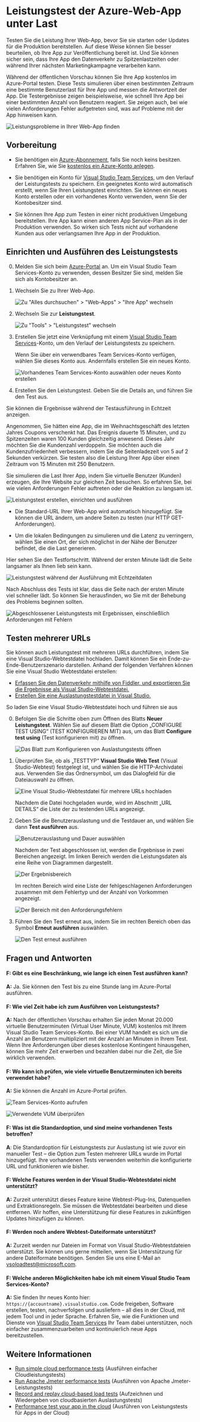 <properties
   pageTitle="Testen der Leistung einer Azure-Web-App | Microsoft Azure"
   description="Führen Sie Azure-Web-App-Leistungstests aus, um zu überprüfen, wie Ihre App Benutzerlasten verarbeitet. Messen Sie die Antwortzeit, und finden Sie Fehler, die auf Probleme hinweisen können."
   services="app-service\web"
   documentationCenter=""
   authors="ecfan"
   manager="douge"
   editor="jimbe"/>

<tags
   ms.service="app-service-web"
   ms.workload="web"
   ms.tgt_pltfrm="na"
   ms.devlang="na"
   ms.topic="article"
   ms.date="05/25/2016"
   ms.author="estfan; manasma; ahomer"/>

# Leistungstest der Azure-Web-App unter Last

Testen Sie die Leistung Ihrer Web-App, bevor Sie sie starten oder Updates für die Produktion bereitstellen. Auf diese Weise können Sie besser beurteilen, ob Ihre App zur Veröffentlichung bereit ist. Und Sie können sicher sein, dass Ihre App den Datenverkehr zu Spitzenlastzeiten oder während Ihrer nächsten Marketingkampagne verarbeiten kann.

Während der öffentlichen Vorschau können Sie Ihre App kostenlos im Azure-Portal testen. Diese Tests simulieren über einen bestimmten Zeitraum eine bestimmte Benutzerlast für Ihre App und messen die Antwortzeit der App. Die Testergebnisse zeigen beispielsweise, wie schnell Ihre App bei einer bestimmten Anzahl von Benutzern reagiert. Sie zeigen auch, bei wie vielen Anforderungen Fehler aufgetreten sind, was auf Probleme mit der App hinweisen kann.

![Leistungsprobleme in Ihrer Web-App finden](./media/app-service-web-app-performance-test/azure-np-perf-test-overview.png)

## Vorbereitung

* Sie benötigen ein [Azure-Abonnement](https://account.windowsazure.com/subscriptions), falls Sie noch keins besitzen. Erfahren Sie, wie Sie [kostenlos ein Azure-Konto anlegen](https://azure.microsoft.com/pricing/free-trial/?WT.mc_id=A261C142F).

* Sie benötigen ein Konto für [Visual Studio Team Services](https://www.visualstudio.com/products/what-is-visual-studio-online-vs), um den Verlauf der Leistungstests zu speichern. Ein geeignetes Konto wird automatisch erstellt, wenn Sie Ihren Leistungstest einrichten. Sie können ein neues Konto erstellen oder ein vorhandenes Konto verwenden, wenn Sie der Kontobesitzer sind.

* Sie können Ihre App zum Testen in einer nicht produktiven Umgebung bereitstellen. Ihre App kann einen anderen App Service-Plan als in der Produktion verwenden. So wirken sich Tests nicht auf vorhandene Kunden aus oder verlangsamen Ihre App in der Produktion.

## Einrichten und Ausführen des Leistungstests

0.  Melden Sie sich beim [Azure-Portal](https://portal.azure.com) an. Um ein Visual Studio Team Services-Konto zu verwenden, dessen Besitzer Sie sind, melden Sie sich als Kontobesitzer an.

0.  Wechseln Sie zu Ihrer Web-App.

    ![Zu "Alles durchsuchen" > "Web-Apps" > "Ihre App" wechseln](./media/app-service-web-app-performance-test/azure-np-web-apps.png)

0.  Wechseln Sie zur **Leistungstest**.

    ![Zu "Tools" > "Leistungstest" wechseln](./media/app-service-web-app-performance-test/azure-np-web-app-details-tools-expanded.png)
 
0. Erstellen Sie jetzt eine Verknüpfung mit einem [Visual Studio Team Services](https://www.visualstudio.com/products/what-is-visual-studio-online-vs)-Konto, um den Verlauf der Leistungstests zu speichern.

    Wenn Sie über ein verwendbares Team Services-Konto verfügen, wählen Sie dieses Konto aus. Andernfalls erstellen Sie ein neues Konto.

    ![Vorhandenes Team Services-Konto auswählen oder neues Konto erstellen](./media/app-service-web-app-performance-test/azure-np-no-vso-account.png)

0.  Erstellen Sie den Leistungstest. Geben Sie die Details an, und führen Sie den Test aus.

Sie können die Ergebnisse während der Testausführung in Echtzeit anzeigen.

Angenommen, Sie hätten eine App, die im Weihnachtsgeschäft des letzten Jahres Coupons verschenkt hat. Das Ereignis dauerte 15 Minuten, und zu Spitzenzeiten waren 100 Kunden gleichzeitig anwesend. Dieses Jahr möchten Sie die Kundenzahl verdoppeln. Sie möchten auch die Kundenzufriedenheit verbessern, indem Sie die Seitenladezeit von 5 auf 2 Sekunden verkürzen. Sie testen also die Leistung Ihrer App über einen Zeitraum von 15 Minuten mit 250 Benutzern.

Sie simulieren die Last Ihrer App, indem Sie virtuelle Benutzer (Kunden) erzeugen, die Ihre Website zur gleichen Zeit besuchen. So erfahren Sie, bei wie vielen Anforderungen Fehler auftreten oder die Reaktion zu langsam ist.

  ![Leistungstest erstellen, einrichten und ausführen](./media/app-service-web-app-performance-test/azure-np-new-performance-test.png)

   *  Die Standard-URL Ihrer Web-App wird automatisch hinzugefügt. Sie können die URL ändern, um andere Seiten zu testen (nur HTTP GET-Anforderungen).

   *  Um die lokalen Bedingungen zu simulieren und die Latenz zu verringern, wählen Sie einen Ort, der sich möglichst in der Nähe der Benutzer befindet, die die Last generieren.

  Hier sehen Sie den Testfortschritt. Während der ersten Minute lädt die Seite langsamer als Ihnen lieb sein kann.

  ![Leistungstest während der Ausführung mit Echtzeitdaten](./media/app-service-web-app-performance-test/azure-np-running-perf-test.png)

  Nach Abschluss des Tests ist klar, dass die Seite nach der ersten Minute viel schneller lädt. So können Sie herausfinden, wo Sie mit der Behebung des Problems beginnen sollten.

  ![Abgeschlossener Leistungstests mit Ergebnissen, einschließlich Anforderungen mit Fehlern](./media/app-service-web-app-performance-test/azure-np-perf-test-done.png)

## Testen mehrerer URLs

Sie können auch Leistungstest mit mehreren URLs durchführen, indem Sie eine Visual Studio-Webtestdatei hochladen. Damit können Sie ein Ende-zu-Ende-Benutzerszenario darstellen. Anhand der folgenden Verfahren können Sie eine Visual Studio Webtestdatei erstellen:

* [Erfassen Sie den Datenverkehr mithilfe von Fiddler, und exportieren Sie die Ergebnisse als Visual Studio-Webtestdatei.](http://docs.telerik.com/fiddler/Save-And-Load-Traffic/Tasks/VSWebTest)
* [Erstellen Sie eine Auslastungstestdatei in Visual Studio.](https://www.visualstudio.com/docs/test/performance-testing/run-performance-tests-app-before-release)

So laden Sie eine Visual Studio-Webtestdatei hoch und führen sie aus
 
0. Befolgen Sie die Schritte oben zum Öffnen des Blatts **Neuer Leistungstest**. Wählen Sie auf diesem Blatt die Option „CONFIGURE TEST USING“ (TEST KONFIGURIEREN MIT) aus, um das Blatt **Configure test using** (Test konfigurieren mit) zu öffnen.  

    ![Das Blatt zum Konfigurieren von Auslastungstests öffnen](./media/app-service-web-app-performance-test/multiple-01-authoring-blade.png)

0. Überprüfen Sie, ob als „TESTTYP“ **Visual Studio Web Test** (Visual Studio-Webtest) festgelegt ist, und wählen Sie die HTTP-Archivdatei aus. Verwenden Sie das Ordnersymbol, um das Dialogfeld für die Dateiauswahl zu öffnen.

    ![Eine Visual Studio-Webtestdatei für mehrere URLs hochladen](./media/app-service-web-app-performance-test/multiple-01-authoring-blade2.png)

    Nachdem die Datei hochgeladen wurde, wird im Abschnitt „URL DETAILS“ die Liste der zu testenden URLs angezeigt.
 
0. Geben Sie die Benutzerauslastung und die Testdauer an, und wählen Sie dann **Test ausführen** aus.

    ![Benutzerauslastung und Dauer auswählen](./media/app-service-web-app-performance-test/multiple-01-authoring-blade3.png)

    Nachdem der Test abgeschlossen ist, werden die Ergebnisse in zwei Bereichen angezeigt. Im linken Bereich werden die Leistungsdaten als eine Reihe von Diagrammen dargestellt.

    ![Der Ergebnisbereich](./media/app-service-web-app-performance-test/multiple-01a-results.png)

    Im rechten Bereich wird eine Liste der fehlgeschlagenen Anforderungen zusammen mit dem Fehlertyp und der Anzahl von Vorkommen angezeigt.

    ![Der Bereich mit den Anforderungsfehlern](./media/app-service-web-app-performance-test/multiple-01b-results.png)

0. Führen Sie den Test erneut aus, indem Sie im rechten Bereich oben das Symbol **Erneut ausführen** auswählen.

    ![Den Test erneut ausführen](./media/app-service-web-app-performance-test/multiple-rerun-test.png)

##  Fragen und Antworten

#### F: Gibt es eine Beschränkung, wie lange ich einen Test ausführen kann? 

**A:** Ja. Sie können den Test bis zu eine Stunde lang im Azure-Portal ausführen.

#### F: Wie viel Zeit habe ich zum Ausführen von Leistungstests? 

**A:** Nach der öffentlichen Vorschau erhalten Sie jeden Monat 20.000 virtuelle Benutzerminuten (Virtual User Minute, VUM) kostenlos mit Ihrem Visual Studio Team Services-Konto. Bei einer VUM handelt es sich um die Anzahl an Benutzern multipliziert mit der Anzahl an Minuten in Ihrem Test. Wenn Ihre Anforderungen über dieses kostenlose Kontingent hinausgehen, können Sie mehr Zeit erwerben und bezahlen dabei nur die Zeit, die Sie wirklich verwenden.

#### F: Wo kann ich prüfen, wie viele virtuelle Benutzerminuten ich bereits verwendet habe?

**A:** Sie können die Anzahl im Azure-Portal prüfen.

![Team Services-Konto aufrufen](./media/app-service-web-app-performance-test/azure-np-vso-accounts.png)

![Verwendete VUM überprüfen](./media/app-service-web-app-performance-test/azure-np-vso-accounts-vum-summary.png)

#### F: Was ist die Standardoption, und sind meine vorhandenen Tests betroffen?

**A**: Die Standardoption für Leistungstests zur Auslastung ist wie zuvor ein manueller Test – die Option zum Testen mehrerer URLs wurde im Portal hinzugefügt. Ihre vorhandenen Tests verwenden weiterhin die konfigurierte URL und funktionieren wie bisher.

#### F: Welche Features werden in der Visual Studio-Webtestdatei nicht unterstützt?

**A:** Zurzeit unterstützt dieses Feature keine Webtest-Plug-Ins, Datenquellen und Extraktionsregeln. Sie müssen die Webtestdatei bearbeiten und diese entfernen. Wir hoffen, eine Unterstützung für diese Features in zukünftigen Updates hinzufügen zu können.

#### F: Werden noch andere Webtest-Dateiformate unterstützt?
  
**A:** Zurzeit werden nur Dateien im Format von Visual Studio-Webtestdateien unterstützt. Sie können uns gerne mitteilen, wenn Sie Unterstützung für andere Dateiformate benötigen. Senden Sie uns eine E-Mail an [vsoloadtest@microsoft.com](mailto:vsoloadtest@microsoft.com).

#### F: Welche anderen Möglichkeiten habe ich mit einem Visual Studio Team Services-Konto?

**A:** Sie finden Ihr neues Konto hier: ```https://{accountname}.visualstudio.com```. Code freigeben, Software erstellen, testen, nachverfolgen und ausliefern – all dies in der Cloud, mit jedem Tool und in jeder Sprache. Erfahren Sie, wie die Funktionen und Dienste von [Visual Studio Team Services](https://www.visualstudio.com/products/what-is-visual-studio-online-vs) Ihr Team dabei unterstützen, noch einfacher zusammenzuarbeiten und kontinuierlich neue Apps bereitzustellen.

## Weitere Informationen

* [Run simple cloud performance tests](https://www.visualstudio.com/docs/test/performance-testing/getting-started/get-started-simple-cloud-load-test) (Ausführen einfacher Cloudleistungstests)
* [Run Apache Jmeter performance tests](https://www.visualstudio.com/docs/test/performance-testing/getting-started/get-started-jmeter-test) (Ausführen von Apache Jmeter-Leistungstests)
* [Record and replay cloud-based load tests](https://www.visualstudio.com/docs/test/performance-testing/getting-started/record-and-replay-cloud-load-tests) (Aufzeichnen und Wiedergeben von cloudbasierten Auslastungstests)
* [Performance test your app in the cloud](https://www.visualstudio.com/docs/test/performance-testing/getting-started/getting-started-with-performance-testing) (Ausführen von Leistungstests für Apps in der Cloud)

<!---HONumber=AcomDC_0525_2016-->